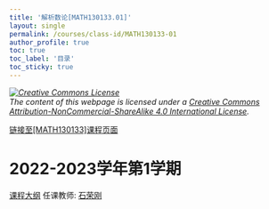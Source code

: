 ```yaml
---
title: '解析数论[MATH130133.01]'
layout: single
permalink: /courses/class-id/MATH130133-01
author_profile: true
toc: true
toc_label: '目录'
toc_sticky: true
---
```



<div class='notice--warning'>
	<p><i><a rel='license' href='http://creativecommons.org/licenses/by-nc-sa/4.0/'><img alt='Creative Commons License' style='border-width:0' src='https://i.creativecommons.org/l/by-nc-sa/4.0/88x31.png' /></a><br /> The content of this webpage is licensed under a <a rel='license' href='http://creativecommons.org/licenses/by-nc-sa/4.0/'>Creative Commons Attribution-NonCommercial-ShareAlike 4.0 International License</a>.</i></p>
</div>

<a href='https://fdu-math.github.io/courses/MATH130133'>链接至[MATH130133]课程页面</a>

# 2022-2023学年第1学期
<a href='https://fdu-math.github.io/courses/syllabus/MATH130133.01-2022-2023-1 (Encrypted).pdf'>课程大纲</a>
任课教师: <a href='https://fdu-math.github.io/teachers/石荣刚'>石荣刚</a>
